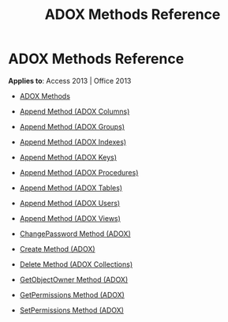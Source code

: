 ﻿---
title: ADOX Methods Reference
TOCTitle: ADOX Methods
ms:assetid: 96f1b2d7-16b2-42ca-90bd-2f73127dc989
ms:mtpsurl: https://msdn.microsoft.com/library/JJ249672(v=office.15)
ms:contentKeyID: 48546461
ms.date: 09/18/2015
mtps_version: v=office.15
---

# ADOX Methods Reference


**Applies to**: Access 2013 | Office 2013


  - [ADOX Methods](adox-methods.md)

  - [Append Method (ADOX Columns)](append-method-adox-columns.md)

  - [Append Method (ADOX Groups)](append-method-adox-groups.md)

  - [Append Method (ADOX Indexes)](append-method-adox-indexes.md)

  - [Append Method (ADOX Keys)](append-method-adox-keys.md)

  - [Append Method (ADOX Procedures)](append-method-adox-procedures.md)

  - [Append Method (ADOX Tables)](append-method-adox-tables.md)

  - [Append Method (ADOX Users)](append-method-adox-users.md)

  - [Append Method (ADOX Views)](append-method-adox-views.md)

  - [ChangePassword Method (ADOX)](changepassword-method-adox.md)

  - [Create Method (ADOX)](create-method-adox.md)

  - [Delete Method (ADOX Collections)](delete-method-adox-collections.md)

  - [GetObjectOwner Method (ADOX)](getobjectowner-method-adox.md)

  - [GetPermissions Method (ADOX)](getpermissions-method-adox.md)

  - [SetPermissions Method (ADOX)](setpermissions-method-adox.md)

